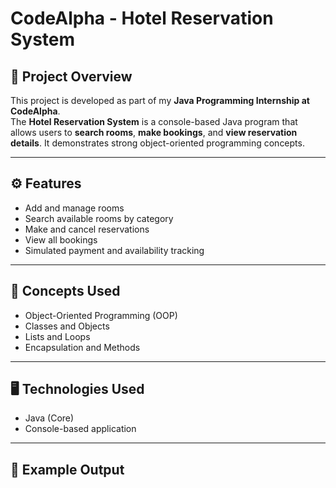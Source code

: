 # CodeAlpha - Hotel Reservation System

## 🏨 Project Overview
This project is developed as part of my **Java Programming Internship at CodeAlpha**.  
The **Hotel Reservation System** is a console-based Java program that allows users to **search rooms**, **make bookings**, and **view reservation details**. It demonstrates strong object-oriented programming concepts.

---

## ⚙️ Features
- Add and manage rooms  
- Search available rooms by category  
- Make and cancel reservations  
- View all bookings  
- Simulated payment and availability tracking

---

## 🧠 Concepts Used
- Object-Oriented Programming (OOP)
- Classes and Objects
- Lists and Loops
- Encapsulation and Methods

---

## 🖥️ Technologies Used
- Java (Core)
- Console-based application

---

## 📸 Example Output
